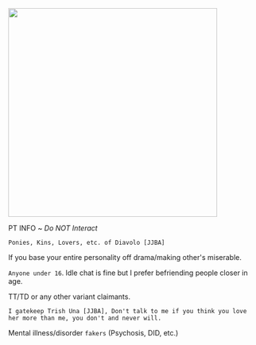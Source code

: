 <img src="https://cdn.discordapp.com/attachments/1082540281624285254/1093911840075030578/Fsbv0oHWAAQBiA6.jpg" width="420" >




PT INFO ~ *Do NOT Interact* 

`Ponies, Kins, Lovers, etc. of Diavolo [JJBA]` 

If you base your entire personality off drama/making other's miserable.

`Anyone under 16`. Idle chat is fine but I prefer befriending people closer in age.

TT/TD or any other variant claimants.

`I gatekeep Trish Una [JJBA], Don't talk to me if you think you love her more than me, you don't and never will.`

Mental illness/disorder `fakers` (Psychosis, DID, etc.)
